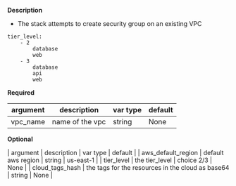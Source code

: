 **Description**
  - The stack attempts to create security group on an existing VPC

```
tier_level: 
    - 2 
        database
        web
    - 3
        database
        api
        web
```

**Required**

| argument      | description                            | var type | default      |
| ------------- | -------------------------------------- | -------- | ------------ |
| vpc_name   | name of the vpc                 | string   | None         |


**Optional**

| argument           | description                            | var type |  default      |
| aws_default_region   | default aws region               | string   | us-east-1         |
| tier_level   | the tier_level                | choice 2/3   | None |
| cloud_tags_hash | the tags for the resources in the cloud as base64 | string  | None         |
